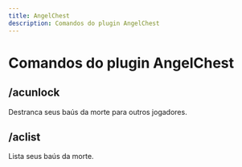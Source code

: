 ```yaml
---
title: AngelChest
description: Comandos do plugin AngelChest
---
```

# Comandos do plugin AngelChest

## /acunlock

Destranca seus baús da morte para outros jogadores.

## /aclist

Lista seus baús da morte.
